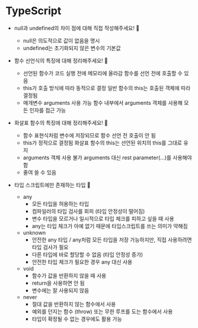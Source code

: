 # TypeScript
- null과 undefined의 차이 점에 대해 직접 작성해주세요! 🍠
    - null은 의도적으로 값이 없음을 명시
    - undefined는 초기화되지 않은 변수의 기본값

- 함수 선언식의 특징에 대해 정리해주세요! 🍠
    - 선언된 함수가 코드 실행 전에 메모리에 올라감
      함수를 선언 전에 호출할 수 있음
    - this가 호출 방식에 따라 동적으로 결정
      일반 함수의 this는 호출된 객체에 따라 결정됨
    - 매개변수 arguments 사용 가능
      함수 내부에서 arguments 객체를 사용해 모든 인자를 접근 가능

- 화살표 함수의 특징에 대해 정리해주세요! 🍠
    - 함수 표현식처럼 변수에 저장되므로 함수 선언 전 호출이 안 됨
    - this가 정적으로 결정됨
      화살표 함수의 this는 선언된 위치의 this를 그대로 유지
    - arguments 객체 사용 불가
      arguments 대신 rest parameter(...)를 사용해야 함
    - 줄여 쓸 수 있음

- 타입 스크립트에만 존재하는 타입 🍠
    - any 
        - 모든 타입을 허용하는 타입
        - 컴파일러의 타입 검사를 회피 (타입 안정성이 떨어짐)
        - 변수 타입을 모르거나 일시적으로 타입 체크를 피하고 싶을 때 사용
        - any는 타입 체크가 아예 없기 때문에 타입스크립트를 쓰는 의미가 약해짐
    - unknown 
        - 안전한 any 타입 / any처럼 모든 타입을 저장 가능하지만, 직접 사용하려면 타입 검사가 필요
        - 다른 타입에 바로 할당할 수 없음 (타입 안정성 증가)
        - 안전한 타입 체크가 필요한 경우 any 대신 사용
    - void 
        - 함수가 값을 반환하지 않을 때 사용
        - return을 사용하면 안 됨
        - 변수에는 잘 사용되지 않음
    - never 
        - 절대 값을 반환하지 않는 함수에서 사용
        - 예외를 던지는 함수 (throw) 또는 무한 루프를 도는 함수에서 사용
        - 타입이 확정될 수 없는 경우에도 활용 가능
